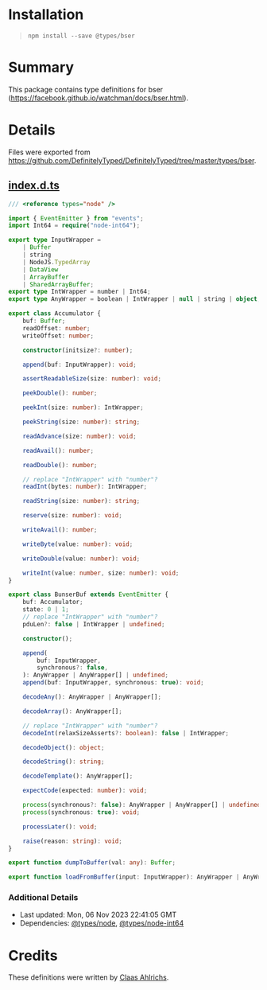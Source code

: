 # Installation
> `npm install --save @types/bser`

# Summary
This package contains type definitions for bser (https://facebook.github.io/watchman/docs/bser.html).

# Details
Files were exported from https://github.com/DefinitelyTyped/DefinitelyTyped/tree/master/types/bser.
## [index.d.ts](https://github.com/DefinitelyTyped/DefinitelyTyped/tree/master/types/bser/index.d.ts)
````ts
/// <reference types="node" />

import { EventEmitter } from "events";
import Int64 = require("node-int64");

export type InputWrapper =
    | Buffer
    | string
    | NodeJS.TypedArray
    | DataView
    | ArrayBuffer
    | SharedArrayBuffer;
export type IntWrapper = number | Int64;
export type AnyWrapper = boolean | IntWrapper | null | string | object;

export class Accumulator {
    buf: Buffer;
    readOffset: number;
    writeOffset: number;

    constructor(initsize?: number);

    append(buf: InputWrapper): void;

    assertReadableSize(size: number): void;

    peekDouble(): number;

    peekInt(size: number): IntWrapper;

    peekString(size: number): string;

    readAdvance(size: number): void;

    readAvail(): number;

    readDouble(): number;

    // replace "IntWrapper" with "number"?
    readInt(bytes: number): IntWrapper;

    readString(size: number): string;

    reserve(size: number): void;

    writeAvail(): number;

    writeByte(value: number): void;

    writeDouble(value: number): void;

    writeInt(value: number, size: number): void;
}

export class BunserBuf extends EventEmitter {
    buf: Accumulator;
    state: 0 | 1;
    // replace "IntWrapper" with "number"?
    pduLen?: false | IntWrapper | undefined;

    constructor();

    append(
        buf: InputWrapper,
        synchronous?: false,
    ): AnyWrapper | AnyWrapper[] | undefined;
    append(buf: InputWrapper, synchronous: true): void;

    decodeAny(): AnyWrapper | AnyWrapper[];

    decodeArray(): AnyWrapper[];

    // replace "IntWrapper" with "number"?
    decodeInt(relaxSizeAsserts?: boolean): false | IntWrapper;

    decodeObject(): object;

    decodeString(): string;

    decodeTemplate(): AnyWrapper[];

    expectCode(expected: number): void;

    process(synchronous?: false): AnyWrapper | AnyWrapper[] | undefined;
    process(synchronous: true): void;

    processLater(): void;

    raise(reason: string): void;
}

export function dumpToBuffer(val: any): Buffer;

export function loadFromBuffer(input: InputWrapper): AnyWrapper | AnyWrapper[];

````

### Additional Details
 * Last updated: Mon, 06 Nov 2023 22:41:05 GMT
 * Dependencies: [@types/node](https://npmjs.com/package/@types/node), [@types/node-int64](https://npmjs.com/package/@types/node-int64)

# Credits
These definitions were written by [Claas Ahlrichs](https://github.com/claasahl).
